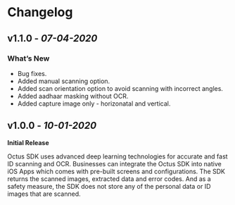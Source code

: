 # Changelog

## **v1.1.0** - *07-04-2020*
 ### What’s New
- Bug fixes.
- Added manual scanning option.
- Added scan orientation option to avoid scanning with incorrect angles.
- Added aadhaar masking without OCR.
- Added capture image only - horizonatal and vertical.
 

## **v1.0.0** - *10-01-2020*
 **Initial Release**
 
Octus SDK uses advanced deep learning technologies for accurate and fast ID scanning and OCR. Businesses can integrate the Octus SDK into native iOS Apps which comes with pre-built screens and configurations. The SDK returns the scanned images, extracted data and error codes. And as a safety measure, the SDK does not store any of the personal data or ID images that are scanned.
